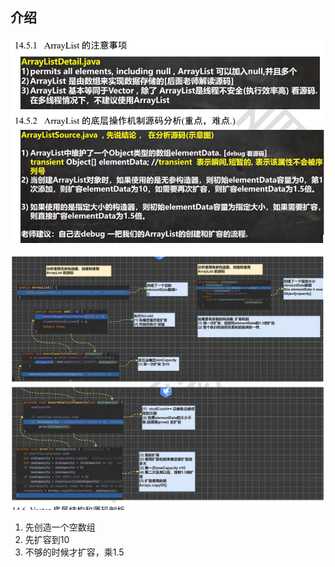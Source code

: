 ## 介绍

![image-20230319182845943](image/4.ArrayList/image-20230319182845943.png)

![image-20230319183100920](image/4.ArrayList/image-20230319183100920.png)

1. 先创造一个空数组
2. 先扩容到10
3. 不够的时候才扩容，乘1.5